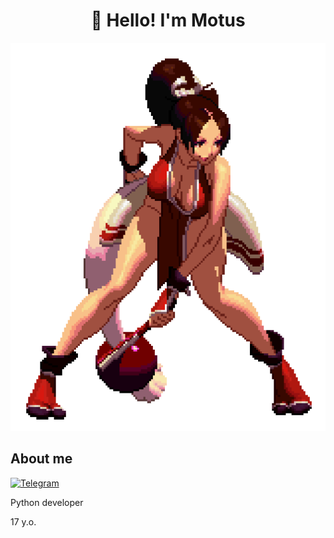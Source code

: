 <h1 align="center">👋 Hello! I'm Motus </h1>

<p align="center">
 <img width="600" src="assets/gifka.GIF" alt="gifka"/>
</p>

## About me
[![Telegram](https://img.shields.io/badge/-Telegram-2CA5E0?style=flat&logo=telegram&logoColor=white)](https://t.me/Kapchonka77)

Python developer

17 y.o.
